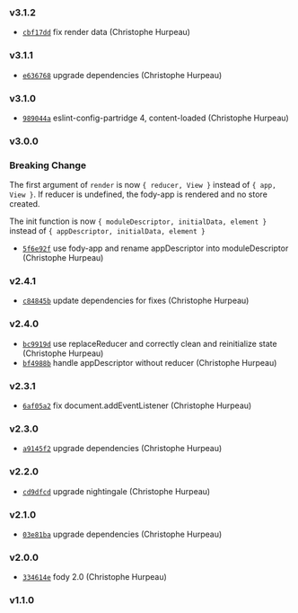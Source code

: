 ### v3.1.2

- [`cbf17dd`](https://github.com/alpjs/ibex-react-redux/commit/cbf17ddaae928e22a3889f72bd8d8991aa4e5554) fix render data (Christophe Hurpeau)

### v3.1.1

- [`e636768`](https://github.com/alpjs/ibex-react-redux/commit/e636768e6adf9ad212a569e9de8f95539a7eda94) upgrade dependencies (Christophe Hurpeau)

### v3.1.0

- [`989044a`](https://github.com/alpjs/ibex-react-redux/commit/989044a34ceb6c9f281bbfc666d6fb32f377a351) eslint-config-partridge 4, content-loaded (Christophe Hurpeau)

### v3.0.0

### Breaking Change

The first argument of `render` is now `{ reducer, View }` instead of `{ app, View }`. If reducer is undefined, the fody-app is rendered and no store created.

The init function is now `{ moduleDescriptor, initialData, element }` instead of `{ appDescriptor, initialData, element }`


- [`5f6e92f`](https://github.com/alpjs/ibex-react-redux/commit/5f6e92f6c2891f360b11c03f817f896e2980a7c2) use fody-app and rename appDescriptor into moduleDescriptor (Christophe Hurpeau)


### v2.4.1

- [`c84845b`](https://github.com/alpjs/ibex-react-redux/commit/c84845b2aefca29f3f03750304ab48d87d7fba6b) update dependencies for fixes (Christophe Hurpeau)

### v2.4.0

- [`bc9919d`](https://github.com/alpjs/ibex-react-redux/commit/bc9919de25e74e5d349c027e1c7ff598208f8bbb) use replaceReducer and correctly clean and reinitialize state (Christophe Hurpeau)
- [`bf4988b`](https://github.com/alpjs/ibex-react-redux/commit/bf4988b81f45a59f025a9d337e2f061c5ff30b5e) handle appDescriptor without reducer (Christophe Hurpeau)

### v2.3.1

- [`6af05a2`](https://github.com/alpjs/ibex-react-redux/commit/6af05a2157ebdbf1d24a99ea89e2f1bfdd9cf947) fix document.addEventListener (Christophe Hurpeau)

### v2.3.0

- [`a9145f2`](https://github.com/alpjs/ibex-react-redux/commit/a9145f2c1d9298246cccd02e82c1e594ae8ec79b) upgrade dependencies (Christophe Hurpeau)

### v2.2.0

- [`cd9dfcd`](https://github.com/alpjs/ibex-react-redux/commit/cd9dfcdd5fccd7efbd987a665c6980253fb44119) upgrade nightingale (Christophe Hurpeau)


### v2.1.0

- [`03e81ba`](https://github.com/alpjs/ibex-react-redux/commit/03e81babda008f435e85f1a84afe36225a2a8d7e) upgrade dependencies (Christophe Hurpeau)

### v2.0.0

- [`334614e`](https://github.com/alpjs/ibex-react/commit/334614e2836a4ea2cfb0c9da92502119195a9079) fody 2.0 (Christophe Hurpeau)

### v1.1.0



